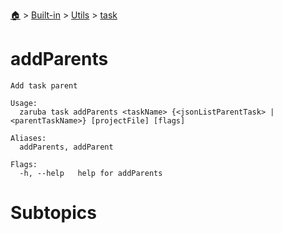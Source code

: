 <!--startTocHeader-->
[🏠](../../../README.md) > [Built-in](../../README.md) > [Utils](../README.md) > [task](README.md)
# addParents
<!--endTocHeader-->

```
Add task parent

Usage:
  zaruba task addParents <taskName> {<jsonListParentTask> | <parentTaskName>} [projectFile] [flags]

Aliases:
  addParents, addParent

Flags:
  -h, --help   help for addParents

```

# Subtopics
<!--startTocSubtopic-->
<!--endTocSubtopic-->